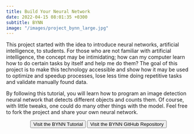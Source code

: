 ```yaml
---
title: Build Your Neural Network
date: 2022-04-15 08:01:35 +0300
subtitle: BYNN
image: "/images/project_bynn_large.jpg"
---
```


This project started with the idea to introduce neural networks, artificial intelligence, to students. For those who are not familiar with artificial intelligence, the concept may be intimidating; how can my computer learn how to do certain tasks by itself and help me do them? The goal of this project is to make this technology accessible and show how it may be used to optimize and speedup processes, lose less time doing repetitive tasks and validate manually found data.

By following this tutorial, you will learn how to program an image detection neural network that detects different objects and counts them. Of course, with little tweaks, one could do many other things with the model. Feel free to fork the project and share your own neural network.

<div style="text-align:center">
	<button class="button button--small" onclick="location.href='https://etiennecollin.github.io/build-your-nn';" type="button">Visit the BYNN Tutorial</button>
	<button class="button button--small" onclick="location.href='https://github.com/etiennecollin/build-your-nn';" type="button">Visit the BYNN GitHub Repository</button>
</div>
